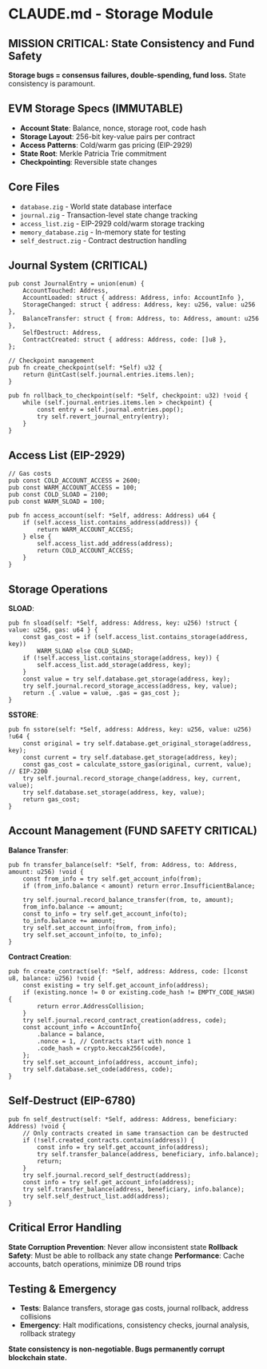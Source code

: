 # CLAUDE.md - Storage Module

## MISSION CRITICAL: State Consistency and Fund Safety
**Storage bugs = consensus failures, double-spending, fund loss.** State consistency is paramount.

## EVM Storage Specs (IMMUTABLE)
- **Account State**: Balance, nonce, storage root, code hash
- **Storage Layout**: 256-bit key-value pairs per contract
- **Access Patterns**: Cold/warm gas pricing (EIP-2929)
- **State Root**: Merkle Patricia Trie commitment
- **Checkpointing**: Reversible state changes

## Core Files
- `database.zig` - World state database interface
- `journal.zig` - Transaction-level state change tracking
- `access_list.zig` - EIP-2929 cold/warm storage tracking
- `memory_database.zig` - In-memory state for testing
- `self_destruct.zig` - Contract destruction handling

## Journal System (CRITICAL)
```zig
pub const JournalEntry = union(enum) {
    AccountTouched: Address,
    AccountLoaded: struct { address: Address, info: AccountInfo },
    StorageChanged: struct { address: Address, key: u256, value: u256 },
    BalanceTransfer: struct { from: Address, to: Address, amount: u256 },
    SelfDestruct: Address,
    ContractCreated: struct { address: Address, code: []u8 },
};

// Checkpoint management
pub fn create_checkpoint(self: *Self) u32 {
    return @intCast(self.journal.entries.items.len);
}

pub fn rollback_to_checkpoint(self: *Self, checkpoint: u32) !void {
    while (self.journal.entries.items.len > checkpoint) {
        const entry = self.journal.entries.pop();
        try self.revert_journal_entry(entry);
    }
}
```

## Access List (EIP-2929)
```zig
// Gas costs
pub const COLD_ACCOUNT_ACCESS = 2600;
pub const WARM_ACCOUNT_ACCESS = 100;
pub const COLD_SLOAD = 2100;
pub const WARM_SLOAD = 100;

pub fn access_account(self: *Self, address: Address) u64 {
    if (self.access_list.contains_address(address)) {
        return WARM_ACCOUNT_ACCESS;
    } else {
        self.access_list.add_address(address);
        return COLD_ACCOUNT_ACCESS;
    }
}
```

## Storage Operations

**SLOAD**:
```zig
pub fn sload(self: *Self, address: Address, key: u256) !struct { value: u256, gas: u64 } {
    const gas_cost = if (self.access_list.contains_storage(address, key))
        WARM_SLOAD else COLD_SLOAD;
    if (!self.access_list.contains_storage(address, key)) {
        self.access_list.add_storage(address, key);
    }
    const value = try self.database.get_storage(address, key);
    try self.journal.record_storage_access(address, key, value);
    return .{ .value = value, .gas = gas_cost };
}
```

**SSTORE**:
```zig
pub fn sstore(self: *Self, address: Address, key: u256, value: u256) !u64 {
    const original = try self.database.get_original_storage(address, key);
    const current = try self.database.get_storage(address, key);
    const gas_cost = calculate_sstore_gas(original, current, value); // EIP-2200
    try self.journal.record_storage_change(address, key, current, value);
    try self.database.set_storage(address, key, value);
    return gas_cost;
}
```

## Account Management (FUND SAFETY CRITICAL)

**Balance Transfer**:
```zig
pub fn transfer_balance(self: *Self, from: Address, to: Address, amount: u256) !void {
    const from_info = try self.get_account_info(from);
    if (from_info.balance < amount) return error.InsufficientBalance;

    try self.journal.record_balance_transfer(from, to, amount);
    from_info.balance -= amount;
    const to_info = try self.get_account_info(to);
    to_info.balance += amount;
    try self.set_account_info(from, from_info);
    try self.set_account_info(to, to_info);
}
```

**Contract Creation**:
```zig
pub fn create_contract(self: *Self, address: Address, code: []const u8, balance: u256) !void {
    const existing = try self.get_account_info(address);
    if (existing.nonce != 0 or existing.code_hash != EMPTY_CODE_HASH) {
        return error.AddressCollision;
    }
    try self.journal.record_contract_creation(address, code);
    const account_info = AccountInfo{
        .balance = balance,
        .nonce = 1, // Contracts start with nonce 1
        .code_hash = crypto.keccak256(code),
    };
    try self.set_account_info(address, account_info);
    try self.database.set_code(address, code);
}
```

## Self-Destruct (EIP-6780)
```zig
pub fn self_destruct(self: *Self, address: Address, beneficiary: Address) !void {
    // Only contracts created in same transaction can be destructed
    if (!self.created_contracts.contains(address)) {
        const info = try self.get_account_info(address);
        try self.transfer_balance(address, beneficiary, info.balance);
        return;
    }
    try self.journal.record_self_destruct(address);
    const info = try self.get_account_info(address);
    try self.transfer_balance(address, beneficiary, info.balance);
    try self.self_destruct_list.add(address);
}
```

## Critical Error Handling

**State Corruption Prevention**: Never allow inconsistent state
**Rollback Safety**: Must be able to rollback any state change
**Performance**: Cache accounts, batch operations, minimize DB round trips

## Testing & Emergency
- **Tests**: Balance transfers, storage gas costs, journal rollback, address collisions
- **Emergency**: Halt modifications, consistency checks, journal analysis, rollback strategy

**State consistency is non-negotiable. Bugs permanently corrupt blockchain state.**